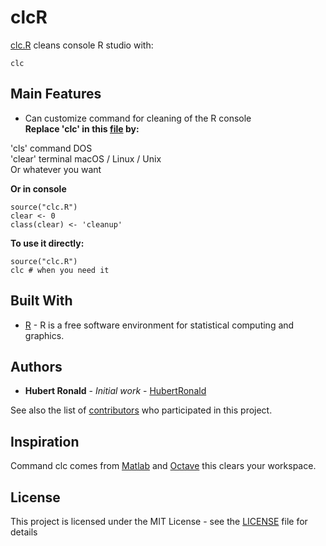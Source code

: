 # clcR
[clc.R](https://github.com/HubertRonald/clcR/blob/master/clc.R) cleans console R studio with:<br/>
```
clc
```

## Main Features
* Can customize command for cleaning of the R console<br/>
**Replace 'clc' in this [file](https://github.com/HubertRonald/clcR/blob/master/clc.R) by:**

'cls' command DOS<br/>
'clear' terminal macOS / Linux / Unix<br/>
Or whatever you want<br/>

**Or in console**
```
source("clc.R")
clear <- 0
class(clear) <- 'cleanup'
```

**To use it directly:**
```
source("clc.R")
clc # when you need it
```


## Built With

* [R](https://www.r-project.org/) - R is a free software environment for statistical computing and graphics.


## Authors

* **Hubert Ronald** - *Initial work* - [HubertRonald](https://github.com/HubertRonald)

See also the list of [contributors](https://github.com/HubertRonald/clcR/contributors) who participated in this project.


## Inspiration

Command clc comes from [Matlab](https://www.mathworks.com/products/matlab.html) and [Octave](https://www.gnu.org/software/octave/) this clears your workspace.


## License

This project is licensed under the MIT License - see the [LICENSE](LICENSE) file for details
